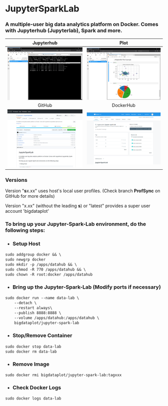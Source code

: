 # JupyterSparkLab
### A multiple-user big data analytics platform on Docker. Comes with Jupyterhub (Jupyterlab), Spark and more.

Jupyterhub             |  Plot
:-------------------------:|:-------------------------:
![](https://github.com/bigdataplot/JupyterSparkLab/blob/master/pic/screenshot/top.png)  |  ![](https://github.com/bigdataplot/JupyterSparkLab/blob/master/pic/screenshot/matplotlib.png)
GitHub             |  DockerHub
![](https://github.com/bigdataplot/JupyterSparkLab/blob/master/pic/screenshot/github.PNG)  |  ![](https://github.com/bigdataplot/JupyterSparkLab/blob/master/pic/screenshot/dockerhub.PNG)


### Versions
Version "**s**x.xx" uses host's local user profiles. (Check branch **ProfSync** on GitHub for more details)

Version "x.xx" (without the leading **s**) or "latest" provides a super user account 'bigdataplot'


### To bring up your Jupyter-Spark-Lab environment, do the following steps:

- ### Setup Host
```shell
sudo addgroup docker && \
sudo newgrp docker
sudo mkdir -p /apps/datahub && \
sudo chmod -R 770 /apps/datahub && \
sudo chown -R root:docker /apps/datahub
```

- ### Bring up the Jupyter-Spark-Lab (Modify ports if necessary)
```shell
sudo docker run --name data-lab \
    --detach \
    --restart always\
    --publish 8888:8888 \
    --volume /apps/datahub:/apps/datahub \
    bigdataplot/jupyter-spark-lab
```

- ### Stop/Remove Container
```shell
sudo docker stop data-lab
sudo docker rm data-lab
```

- ### Remove Image
```shell
sudo docker rmi bigdataplot/jupyter-spark-lab:tagxxx
```

- ### Check Docker Logs
```shell
sudo docker logs data-lab
```